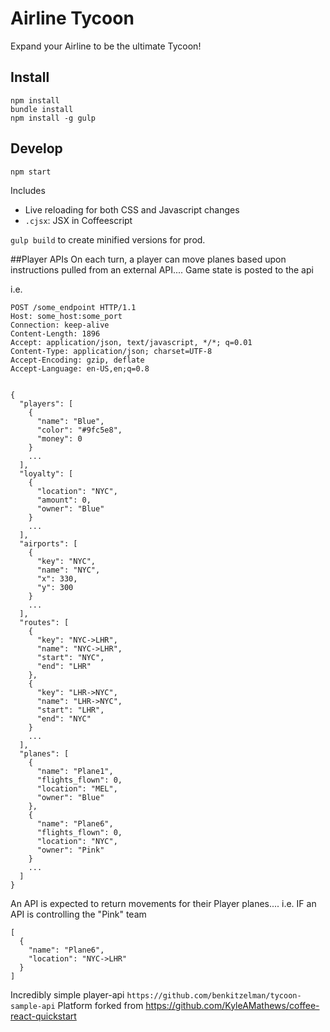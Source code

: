 Airline Tycoon
=======================

Expand your Airline to be the ultimate Tycoon!

## Install

```
npm install
bundle install
npm install -g gulp
```

## Develop

```
npm start
```
Includes
- Live reloading for both CSS and Javascript changes
- `.cjsx`: JSX in Coffeescript

`gulp build` to create minified versions for prod.



##Player APIs
On each turn, a player can move planes based upon instructions pulled from an external API.... Game state is posted to the api

i.e.

```
POST /some_endpoint HTTP/1.1
Host: some_host:some_port
Connection: keep-alive
Content-Length: 1896
Accept: application/json, text/javascript, */*; q=0.01
Content-Type: application/json; charset=UTF-8
Accept-Encoding: gzip, deflate
Accept-Language: en-US,en;q=0.8


{
  "players": [
    {
      "name": "Blue",
      "color": "#9fc5e8",
      "money": 0
    }
    ...
  ],
  "loyalty": [
    {
      "location": "NYC",
      "amount": 0,
      "owner": "Blue"
    }
    ...
  ],
  "airports": [
    {
      "key": "NYC",
      "name": "NYC",
      "x": 330,
      "y": 300
    }
    ...
  ],
  "routes": [
    {
      "key": "NYC->LHR",
      "name": "NYC->LHR",
      "start": "NYC",
      "end": "LHR"
    },
    {
      "key": "LHR->NYC",
      "name": "LHR->NYC",
      "start": "LHR",
      "end": "NYC"
    }
    ...
  ],
  "planes": [
    {
      "name": "Plane1",
      "flights_flown": 0,
      "location": "MEL",
      "owner": "Blue"
    },
    {
      "name": "Plane6",
      "flights_flown": 0,
      "location": "NYC",
      "owner": "Pink"
    }
    ...
  ]
}
```

An API is expected to return movements for their Player planes.... i.e. IF an API
is controlling the "Pink" team
```
[
  {
    "name": "Plane6",
    "location": "NYC->LHR"
  }
]
```


Incredibly simple player-api `https://github.com/benkitzelman/tycoon-sample-api`
Platform forked from https://github.com/KyleAMathews/coffee-react-quickstart
